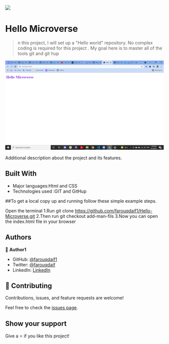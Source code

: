 
![](https://img.shields.io/badge/Microverse-blueviolet)

# Hello Microverse

> n this project, I will set up a "Hello world" repository. No complex coding is required for this project . My goal here is to master all of the tools git and git hup  

![screenshot](./app_screenshot.png)

Additional description about the project and its features.

## Built With

- Major languages:Html and CSS
- Technologies used :GIT and GitHup 

##To get a local copy up and running follow these simple example steps.

Open the terminal
1.Run git clone https://github.com/farouqdaif1/Hello-Microverse.git
2.Then run git checkout add-man-fils
3.Now you can open the index.html file in your browser
## Authors

👤 **Author1**

- GitHub: [@farouqdaif1](https://github.com/farouqdaif1)
- Twitter: [@farouqdaif](https://twitter.com/farouqdaif)
- LinkedIn: [LinkedIn](https://www.linkedin.com/in/farouqdaif/https://www.linkedin.com/in/farouqdaif/)


## 🤝 Contributing

Contributions, issues, and feature requests are welcome!

Feel free to check the [issues page](../../issues/).

## Show your support

Give a ⭐️ if you like this project!













